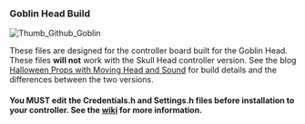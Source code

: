 ### Goblin Head Build
![Thumb_Github_Goblin](https://user-images.githubusercontent.com/55962781/138798950-646fdd0b-9c38-4653-9bc3-827e466cb9ea.jpg)

These files are designed for the controller board built for the Goblin Head.  These files **will not** work with the Skull Head controller version. See the blog [Halloween Props with Moving Head and Sound](https://resinchemtech.blogspot.com/2021/11/halloween-props-with-moving-head-and.html) for build details and the differences between the two versions.

#### You MUST edit the Credentials.h and Settings.h files before installation to your controller.  See the [wiki](https://github.com/Resinchem/Halloween-Props/wiki) for more information.
